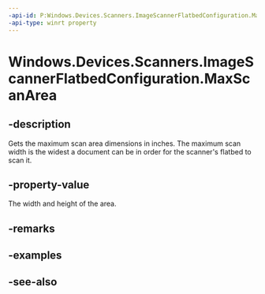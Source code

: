 ```yaml
---
-api-id: P:Windows.Devices.Scanners.ImageScannerFlatbedConfiguration.MaxScanArea
-api-type: winrt property
---
```


<!-- Property syntax
public Windows.Foundation.Size MaxScanArea { get; }
-->

# Windows.Devices.Scanners.ImageScannerFlatbedConfiguration.MaxScanArea

## -description
Gets the maximum scan area dimensions in inches. The maximum scan width is the widest a document can be in order for the scanner's flatbed to scan it.

## -property-value
The width and height of the area.

## -remarks

## -examples

## -see-also
